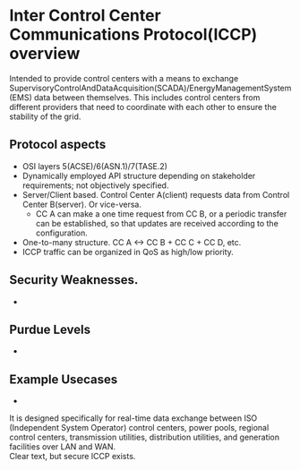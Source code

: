 # Inter Control Center Communications Protocol(ICCP) overview
Intended to provide control centers with a means to exchange SupervisoryControlAndDataAcquisition(SCADA)/EnergyManagementSystem(EMS) data between themselves. This includes control centers from different providers that need to coordinate with each other to ensure the stability of the grid. 

## Protocol aspects
- OSI layers 5(ACSE)/6(ASN.1)/7(TASE.2)
- Dynamically employed API structure depending on stakeholder requirements; not objectively specified.
- Server/Client based. Control Center A(client) requests data from Control Center B(server). Or vice-versa.
  - CC A can make a one time request from CC B, or a periodic transfer can be established, so that updates are received according to the configuration.
- One-to-many structure. CC A <-> CC B + CC C + CC D, etc.
- ICCP traffic can be organized in QoS as high/low priority.   

## Security Weaknesses.
- 

## Purdue Levels
- 

## Example Usecases
- 

It is designed specifically for real-time data exchange between ISO (Independent System Operator) control centers, power pools, regional control centers, transmission utilities, distribution utilities, and generation facilities over LAN and WAN.  
Clear text, but secure ICCP exists.  
